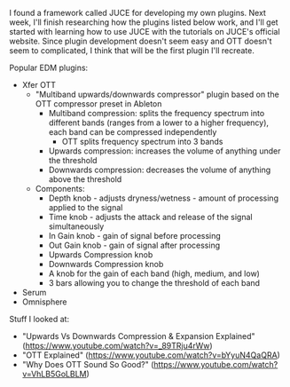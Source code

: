I found a framework called JUCE for developing my own plugins. Next week, I'll finish researching how the plugins listed below work, and I'll get started with learning how to use JUCE with the tutorials on JUCE's official website. Since plugin development doesn't seem easy and OTT doesn't seem to complicated, I think that will be the first plugin I'll recreate.

Popular EDM plugins:
- Xfer OTT
    - "Multiband upwards/downwards compressor" plugin based on the OTT compressor preset in Ableton
        - Multiband compression: splits the frequency spectrum into different bands (ranges from a lower to a higher frequency), each band can be compressed independently
            - OTT splits frequency spectrum into 3 bands
        - Upwards compression: increases the volume of anything under the threshold
        - Downwards compression: decreases the volume of anything above the threshold
    - Components:
        - Depth knob - adjusts dryness/wetness - amount of processing applied to the signal
        - Time knob - adjusts the attack and release of the signal simultaneously
        - In Gain knob - gain of signal before processing
        - Out Gain knob - gain of signal after processing
        - Upwards Compression knob
        - Downwards Compression knob
        - A knob for the gain of each band (high, medium, and low)
        - 3 bars allowing you to change the threshold of each band
- Serum
- Omnisphere

Stuff I looked at:
- "Upwards Vs Downwards Compression & Expansion Explained" (https://www.youtube.com/watch?v=_89TRju4rWw)
- "OTT Explained" (https://www.youtube.com/watch?v=bYyuN4QaQRA)
- "Why Does OTT Sound So Good?" (https://www.youtube.com/watch?v=VhLB5GoLBLM)